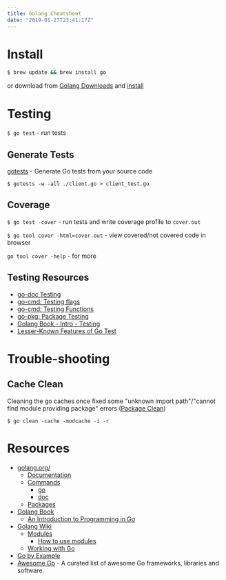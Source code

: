 ```yaml
---
title: Golang Cheatsheet
date: "2019-01-27T23:41:17Z"
---
```


# Install

```bash
$ brew update && brew install go
```

or download from [Golang Downloads](https://golang.org/dl/) and [install](https://golang.org/doc/install)

# Testing

`$ go test` - run tests

## Generate Tests

[gotests](https://github.com/cweill/gotests/) - Generate Go tests from your source code

`$ gotests -w -all ./client.go > client_test.go`

## Coverage

`$ go test -cover` - run tests and write coverage profile to `cover.out`

`$ go tool cover -html=cover.out` - view covered/not covered code in browser

`go tool cover -help` - for more

## Testing Resources

- [go-doc Testing](https://golang.org/doc/code.html#Testing)
- [go-cmd: Testing flags](https://golang.org/cmd/go/#hdr-Testing_flags)
- [go-cmd: Testing Functions](https://golang.org/cmd/go/#hdr-Testing_functions)
- [go-pkg: Package Testing](https://golang.org/pkg/testing/)
- [Golang Book - Intro - Testing](https://www.golang-book.com/books/intro/12)
- [Lesser-Known Features of Go Test](https://splice.com/blog/lesser-known-features-go-test/)

# Trouble-shooting

## Cache Clean

Cleaning the go caches once fixed some "unknown import path"/"cannot find module providing package" errors ([Package Clean](https://golang.org/pkg/cmd/go/internal/clean/))

`$ go clean -cache -modcache -i -r`

# Resources

- [golang.org/](https://golang.org/)
  - [Documentation](https://golang.org/doc/)
  - [Commands](https://golang.org/cmd/)
    - [go](https://golang.org/cmd/go/)
    - [doc](https://golang.org/cmd/doc/)
  - [Packages](https://golang.org/pkg/)
- [Golang Book](https://www.golang-book.com/)
  - [An Introduction to Programming in Go](https://www.golang-book.com/books/intro)
- [Golang Wiki](https://github.com/golang/go/wiki)
  - [Modules](https://github.com/golang/go/wiki/Modules)
    - [How to use modules](https://github.com/golang/go/wiki/Modules#how-to-use-modules)
  - [Working with Go](https://github.com/golang/go/wiki#working-with-go)
- [Go by Example](https://gobyexample.com/)
- [Awesome Go](https://github.com/avelino/awesome-go) - A curated list of awesome Go frameworks, libraries and software.

